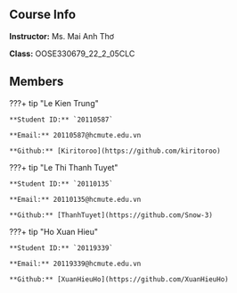 ## Course Info

  **Instructor:** Ms. Mai Anh Thơ

  **Class:** OOSE330679_22_2_05CLC

## Members

???+ tip "Le Kien Trung"

    **Student ID:** `20110587`

    **Email:** 20110587@hcmute.edu.vn

    **Github:** [Kiritoroo](https://github.com/kiritoroo)

???+ tip "Le Thi Thanh Tuyet"

    **Student ID:** `20110135` 

    **Email:** 20110135@hcmute.edu.vn

    **Github:** [ThanhTuyet](https://github.com/Snow-3)

???+ tip "Ho Xuan Hieu"

    **Student ID:** `20119339` 

    **Email:** 20119339@hcmute.edu.vn

    **Github:** [XuanHieuHo](https://github.com/XuanHieuHo)